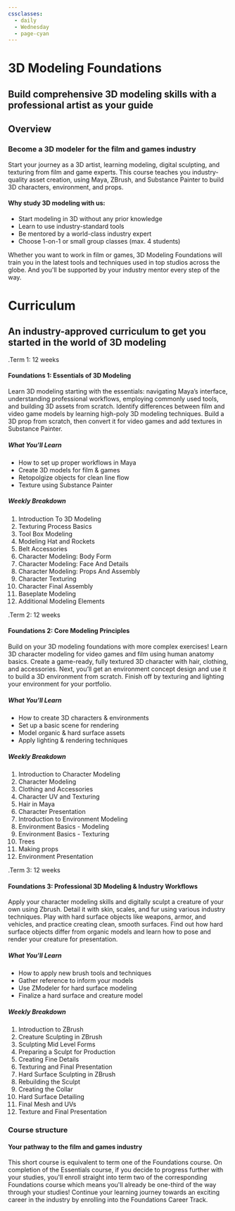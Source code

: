 ```yaml
---
cssclasses:
  - daily
  - Wednesday
  - page-cyan
---
```

# 3D Modeling Foundations

## Build comprehensive 3D modeling skills with a professional artist as your guide

## Overview

### Become a 3D modeler for the film and games industry

Start your journey as a 3D artist, learning modeling, digital sculpting, and texturing from film and game experts. This course teaches you industry-quality asset creation, using Maya, ZBrush, and Substance Painter to build 3D characters, environment, and props.

#### Why study 3D modeling with us:

- Start modeling in 3D without any prior knowledge  
- Learn to use industry-standard tools  
- Be mentored by a world-class industry expert 
- Choose 1-on-1 or small group classes (max. 4 students)

Whether you want to work in film or games, 3D Modeling Foundations will train you in the latest tools and techniques used in top studios across the globe. And you'll be supported by your industry mentor every step of the way. 

# Curriculum

## An industry-approved curriculum to get you started in the world of 3D modeling

.Term 1: 12 weeks
#### Foundations 1: Essentials of 3D Modeling

Learn 3D modeling starting with the essentials: navigating Maya’s interface, understanding professional workflows, employing commonly used tools, and building 3D assets from scratch. Identify differences between film and video game models by learning high-poly 3D modeling techniques. Build a 3D prop from scratch, then convert it for video games and add textures in Substance Painter.

##### What You'll Learn

- How to set up proper workflows in Maya
- Create 3D models for film & games
- Retopolgize objects for clean line flow
- Texture using Substance Painter

##### Weekly Breakdown

1. Introduction To 3D Modeling
2. Texturing Process Basics
3. Tool Box Modeling
4. Modeling Hat and Rockets
5. Belt Accessories
6. Character Modeling: Body Form
7. Character Modeling: Face And Details
8. Character Modeling: Props And Assembly
9. Character Texturing
10. Character Final Assembly
11. Baseplate Modeling
12. Additional Modeling Elements

.Term 2: 12 weeks
#### Foundations 2: Core Modeling Principles

Build on your 3D modeling foundations with more complex exercises! Learn 3D character modeling for video games and film using human anatomy basics. Create a game-ready, fully textured 3D character with hair, clothing, and accessories. Next, you’ll get an environment concept design and use it to build a 3D environment from scratch. Finish off by texturing and lighting your environment for your portfolio.

##### What You'll Learn

- How to create 3D characters & environments
- Set up a basic scene for rendering
- Model organic & hard surface assets
- Apply lighting & rendering techniques

##### Weekly Breakdown

1. Introduction to Character Modeling
2. Character Modeling
3. Clothing and Accessories
4. Character UV and Texturing
5. Hair in Maya
6. Character Presentation
7. Introduction to Environment Modeling
8. Environment Basics - Modeling
9. Environment Basics - Texturing
10. Trees
11. Making props
12. Environment Presentation

.Term 3: 12 weeks

#### Foundations 3: Professional 3D Modeling & Industry Workflows

Apply your character modeling skills and digitally sculpt a creature of your own using Zbrush. Detail it with skin, scales, and fur using various industry techniques. Play with hard surface objects like weapons, armor, and vehicles, and practice creating clean, smooth surfaces. Find out how hard surface objects differ from organic models and learn how to pose and render your creature for presentation.

##### What You'll Learn

- How to apply new brush tools and techniques
- Gather reference to inform your models
- Use ZModeler for hard surface modeling
- Finalize a hard surface and creature model

##### Weekly Breakdown

1. Introduction to ZBrush
2. Creature Sculpting in ZBrush
3. Sculpting Mid Level Forms
4. Preparing a Sculpt for Production
5. Creating Fine Details
6. Texturing and Final Presentation
7. Hard Surface Sculpting in ZBrush
8. Rebuilding the Sculpt
9. Creating the Collar
10. Hard Surface Detailing
11. Final Mesh and UVs
12. Texture and Final Presentation

### Course structure

#### Your pathway to the film and games industry

This short course is equivalent to term one of the Foundations course. On completion of the Essentials course, if you decide to progress further with your studies, you'll enroll straight into term two of the corresponding Foundations course which means you'll already be one-third of the way through your studies! Continue your learning journey towards an exciting career in the industry by enrolling into the Foundations Career Track.


